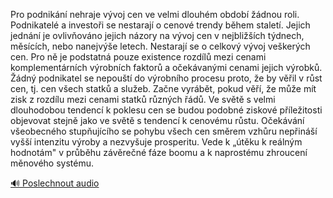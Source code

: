 
Pro podnikání nehraje vývoj cen ve velmi dlouhém období žádnou roli. Podnikatelé a investoři se nestarají o cenové trendy během staletí. Jejich jednání je ovlivňováno jejich názory na vývoj cen v nejbližších týdnech, měsících, nebo nanejvýše letech. Nestarají se o celkový vývoj veškerých cen. Pro ně je podstatná pouze existence rozdílů mezi cenami komplementárních výrobních faktorů a očekávanými cenami jejich výrobků. Žádný podnikatel se nepouští do výrobního procesu proto, že by věřil v růst cen, tj. cen všech statků a služeb. Začne vyrábět, pokud věří, že může mít zisk z rozdílu mezi cenami statků různých řádů. Ve světě s velmi dlouhodobou tendencí k poklesu cen se budou podobné ziskové příležitosti objevovat stejně jako ve světě s tendencí k cenovému růstu. Očekávání všeobecného stupňujícího se pohybu všech cen směrem vzhůru nepřináší vyšší intenzitu výroby a nezvyšuje prosperitu. Vede k „útěku k reálným hodnotám" v průběhu závěrečné fáze boomu a k naprostému zhroucení měnového systému.

[🔊 Poslechnout audio](/data/7-paragraphs/audio/chapter_86/para_002-Pro-podnikn-nehraje-vvoj-cen-ve-velmi-dlouhm-o.mp3)
